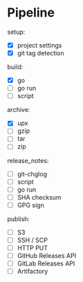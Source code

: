 # Pipeline

setup:

- [x] project settings
- [x] git tag detection

build:

- [x] go
- [ ] go run
- [ ] script

archive:

- [x] upx
- [ ] gzip
- [ ] tar
- [ ] zip

release_notes:

- [ ] git-chglog
- [ ] script
- [ ] go run
- [ ] SHA checksum
- [ ] GPG sign

publish:

- [ ] S3
- [ ] SSH / SCP
- [ ] HTTP PUT
- [ ] GitHub Releases API
- [ ] GitLab Releases API
- [ ] Artifactory
